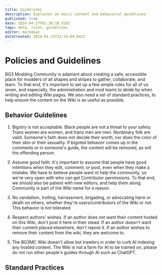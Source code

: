 ```yaml
---
title: Guidelines
description: Explainer on basic content and behavioral guidelines
published: true
date: 2024-04-27T01:38:10.918Z
tags: meta, rules, guidelines
editor: markdown
dateCreated: 2024-04-23T22:34:04.842Z
---
```


# Policies and Guidelines
BG3 Modding Community is adamant about creating a safe, accessible place for modders of all shapes and stripes to gather, collaborate, and learn. To that end, it's important to set up a few simple rules for all of us (even, and especially, the administration and mod team) to abide by when writing and editing Wiki pages. We also need a set of standard practices, to help ensure the content on the Wiki is as useful as possible.


## Behavior Guidelines 
1. Bigotry is not acceptable. Black people are not a threat to your safety. Trans women are women, and trans men are men. Nonbinary folk are valid. Someone's faith does not decide their worth, nor does the color of their skin or their sexuality. If bigoted behavior comes up in the comments *or* in someone's guide, the content will be removed, as will the offending person.

2. Assume good faith. It's important to assume that people have good intentions when they edit, comment, or post, even when they make a mistake. We have to believe people want ot help the community, so we're very open with who can get Contributor permissions. To that end, we should also be patient with new editors, and help them along. Community is part of the Wiki name for a reason.

3. No vandalism, trolling, harrassment, brigading, or advocating harm or death on others, whether they're users/contributors of the Wiki or not. This behavior is not tolerated.

4. Respect authors' wishes. If an author does not want their content hosted on this Wiki, don't post it here in their stead. If an author doesn't want their content placed elsewhere, don't repost it. If an author wishes to remove their content from the wiki, they are welcome to.

5. The BG3MC Wiki doesn't allow bot trawlers in order to curb AI indexing any hosted content. The Wiki is not a farm for AI to be trained on, please do not run other people's guides through AI such as ChatGPT.

## Standard Practices

